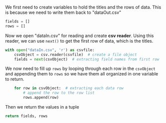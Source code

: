 <!--title={read}-->
<!--badges={Python:75}-->
<!--concepts={Lists.mdx, ParsingCSVFiles.mdx, ForLoops.mdx, Tuples.mdx, ListIndexing.mdx, Casting.mdx}-->

We first need to create variables to hold the titles and the rows of data. This is because we need to write them back to "dataOut.csv"

```python
fields = []
rows = []
```

Now we open "dataIn.csv" for reading and create **csv reader**. Using this reader, we can use `next()` to get the first row of data, which is the titles.

```python
with open("dataIn.csv", 'r') as csvfile:
    csvObject = csv.reader(csvfile)  # create a file object
	fields = next(csvObject)  # extracting field names from first row
```

We now need to fill up `rows` by looping through each row in the `csvObject` and appending them to `rows` so we have them all organized in one variable to return.

```python
	for row in csvObject:  # extracting each data row
        # append the row to the row list
        rows.append(row)
```

Then we return the values in a tuple

```python
return fields, rows
```

